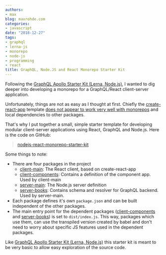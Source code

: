 ```yaml
---
authors:
- max
blog: maxrohde.com
categories:
- javascript
date: "2018-12-27"
tags:
- graphql
- lerna-js
- monorepo
- node-js
- programming
- react
title: GraphQL, Node.JS and React Monorepo Starter Kit
---
```


Following the [GraphQL Apollo Starter Kit (Lerna, Node.js)](http://maxrohde.com/2018/12/24/graphql-apollo-starter-kit-lerna-node-js/), I wanted to dig deeper into developing a monorepo for a GraphQL/React client-server application.

Unfortunately, things are not as easy as I thought at first. Chiefly the [create-react-app](https://github.com/facebook/create-react-app) template [does not appear to work very well with monorepos](https://itnext.io/guide-react-app-monorepo-with-lerna-d932afb2e875) and local dependencies to other packages.

That's why I put together a small, simple starter template for developing modular client-server applications using React, GraphQL and Node.js. Here is the code on GitHub:

> [nodejs-react-monorepo-starter-kit](https://github.com/mxro/nodejs-react-monorepo-starter-kit)

Some things to note:

- There are four packages in the project
  - [client-main](https://github.com/mxro/nodejs-react-monorepo-starter-kit/tree/master/packages/client-main): The React client, based on create-react-app
  - [client-components](https://github.com/mxro/nodejs-react-monorepo-starter-kit/tree/master/packages/client-components): Contains a definition of the component app. Used by client-main
  - [server-main](https://github.com/mxro/nodejs-react-monorepo-starter-kit/tree/master/packages/server-main): The Node.js server definition
  - [server-books](https://github.com/mxro/nodejs-react-monorepo-starter-kit/tree/master/packages/server-books): Contains schema and resolver for GraphQL backend. Used by server-main.
- Each package defines it's own `package.json` and can be built independent of the other packages.
- The main entry point for the dependent packages ([client-components](https://github.com/mxro/nodejs-react-monorepo-starter-kit/tree/master/packages/client-components) and [server-books](https://github.com/mxro/nodejs-react-monorepo-starter-kit/tree/master/packages/server-books)) is set to `dist/index.js`. This way, packages which use them, can use the transpiled version created by babel and don't need to worry about specific JS features used in the dependent packages.

Like [GraphQL Apollo Starter Kit (Lerna, Node.js)](http://maxrohde.com/2018/12/24/graphql-apollo-starter-kit-lerna-node-js/) this starter kit is meant to be very basic to allow easy exploration of the source code.
